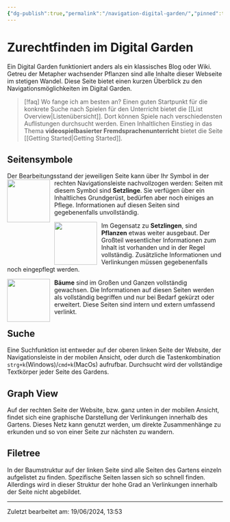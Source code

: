 ```yaml
---
{"dg-publish":true,"permalink":"/navigation-digital-garden/","pinned":true,"noteIcon":"1"}
---
```


# Zurechtfinden im Digital Garden

Ein Digital Garden funktioniert anders als ein klassisches Blog oder Wiki. Getreu der Metapher wachsender Pflanzen sind alle Inhalte dieser Webseite im stetigen Wandel. Diese Seite bietet einen kurzen Überblick zu den Navigationsmöglichkeiten im Digital Garden.

>[!faq] Wo fange ich am besten an?
> Einen guten Startpunkt für die konkrete Suche nach Spielen für den Unterricht bietet die [[List Overview\|Listenübersicht]]. Dort können Spiele nach verschiedensten Auflistungen durchsucht werden. 
> Einen Inhaltlichen Einstieg in das Thema **videospielbasierter Fremdsprachenunterricht** bietet die Seite [[Getting Started\|Getting Started]].
## Seitensymbole
Der Bearbeitungsstand der jeweiligen Seite kann über Ihr Symbol in der rechten Navigationsleiste nachvollzogen werden:
<img src="https://raw.githubusercontent.com/oleeskild/digitalgarden/3d0155d9923c36f3637f87bf45b7142c6162e608/src/site/img/tree-1.svg" style="float:left;height:100px;padding-right:10px">
Seiten mit diesem Symbol sind **Setzlinge**. Sie verfügen über ein Inhaltliches Grundgerüst, bedürfen aber noch einiges an Pflege. Informationen auf diesen Seiten
sind gegebenenfalls unvollständig.

<img src="https://raw.githubusercontent.com/oleeskild/digitalgarden/3d0155d9923c36f3637f87bf45b7142c6162e608/src/site/img/tree-2.svg" style="float:left;height:100px;padding-right:10px">Im Gegensatz zu **Setzlingen**, sind **Pflanzen** etwas weiter ausgebaut. Der Großteil wesentlicher Informationen zum Inhalt ist vorhanden und in der Regel vollständig. Zusätzliche Informationen und Verlinkungen müssen gegebenenfalls noch eingepflegt werden.

<img src="https://raw.githubusercontent.com/oleeskild/digitalgarden/3d0155d9923c36f3637f87bf45b7142c6162e608/src/site/img/tree-3.svg" style="float:left;height:100px;padding-right:10px">**Bäume** sind im Großen und Ganzen vollständig gewachsen. Die Informationen auf diesen Seiten werden als vollständig begriffen und nur bei Bedarf gekürzt oder erweitert. Diese Seiten sind intern und extern umfassend verlinkt.



## Suche
Eine Suchfunktion ist entweder auf der oberen linken Seite der Website, der Navigationsleiste in der mobilen Ansicht, oder durch die Tastenkombination `strg+k`(Windows)/`cmd+k`(MacOs) aufrufbar. Durchsucht wird der vollständige Textkörper jeder Seite des Gardens. 

## Graph View
Auf der rechten Seite der Website, bzw. ganz unten in der mobilen Ansicht, findet sich eine graphische Darstellung der Verlinkungen innerhalb des Gartens.  Dieses Netz kann genutzt werden, um direkte Zusammenhänge zu erkunden und so von einer Seite zur nächsten zu wandern.

## Filetree
In der Baumstruktur auf der linken Seite sind alle Seiten des Gartens einzeln aufgelistet zu finden. Spezifische Seiten lassen sich so schnell finden. Allerdings wird in dieser Struktur der hohe Grad an Verlinkungen innerhalb der Seite nicht abgebildet.

---
Zuletzt bearbeitet am: 19/06/2024, 13:53